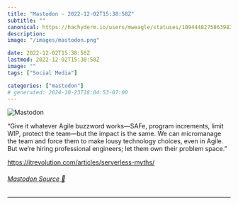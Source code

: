 ```yaml
---
title: "Mastodon - 2022-12-02T15:38:58Z"
subtitle: ""
canonical: https://hachyderm.io/users/mweagle/statuses/109444827586398278
description:
image: "/images/mastodon.png"

date: 2022-12-02T15:38:58Z
lastmod: 2022-12-02T15:38:58Z
image: ""
tags: ["Social Media"]

categories: ["mastodon"]
# generated: 2024-10-23T18:04:53-07:00
---
```

![Mastodon](/images/mastodon.png)

<p>“Give it whatever Agile buzzword works—SAFe, program increments, limit WIP, protect the team—but the impact is the same. We can micromanage the team and force them to make lousy technology choices, even in Agile. But we’re hiring professional engineers; let them own their problem space.”</p><p><a href="https://itrevolution.com/articles/serverless-myths/" target="_blank" rel="nofollow noopener noreferrer" translate="no"><span class="invisible">https://</span><span class="ellipsis">itrevolution.com/articles/serv</span><span class="invisible">erless-myths/</span></a></p>


###### [Mastodon Source 🐘](https://hachyderm.io/@mweagle/109444827586398278)

___
